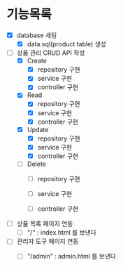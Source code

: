 # 기능목록


- [x] database 세팅
  - [x] data.sql(product table) 생성

- [ ] 상품 관리 CRUD API 작성 
  - [x] Create
    - [x] repository 구현
    - [x] service 구현
    - [x] controller 구현
  - [x] Read
    - [x] repository 구현
    - [x] service 구현
    - [x] controller 구현
  - [x] Update
    - [x] repository 구현
    - [x] service 구현
    - [x] controller 구현
  - [ ] Delete
    - [ ] repository 구현
    - [ ] service 구현
    - [ ] controller 구현
  

- [ ] 상품 목록 페이지 연동
  - [ ] "/" : index.html 를 보낸다

- [ ] 관리자 도구 페이지 연동
  - [ ] "/admin" : admin.html 를 보낸다

